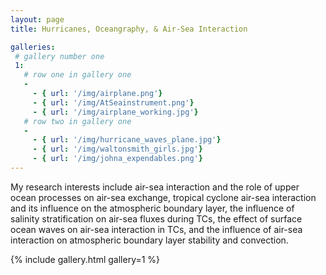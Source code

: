 ```yaml
---
layout: page
title: Hurricanes, Oceangraphy, & Air-Sea Interaction

galleries:
 # gallery number one
 1:
   # row one in gallery one
   -
     - { url: '/img/airplane.png'}
     - { url: '/img/AtSeainstrument.png'}
     - { url: '/img/airplane_working.jpg'}
   # row two in gallery one
   -
     - { url: '/img/hurricane_waves_plane.jpg'}
     - { url: '/img/waltonsmith_girls.jpg'}
     - { url: '/img/johna_expendables.png'}
---
```



My research interests include air-sea interaction and the role of upper ocean processes on air-sea exchange, tropical cyclone air-sea interaction and its influence on the atmospheric boundary layer, the influence of salinity stratification on air-sea fluxes during TCs, the effect of surface ocean waves on air-sea interaction in TCs, and the influence of air-sea interaction on atmospheric boundary layer stability and convection.



{% include gallery.html  gallery=1 %}
